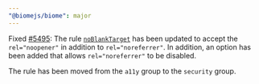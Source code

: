 ```yaml
---
"@biomejs/biome": major
---
```


Fixed [#5495](https://github.com/biomejs/biome/issues/5495): The rule
[`noBlankTarget`](https://biomejs.dev/linter/rules/no-blank-target/) has been
updated to accept the `rel="noopener"` in addition to `rel="noreferrer"`.
In addition, an option has been added that allows `rel="noreferrer"` to be
disabled.

The rule has been moved from the `a11y` group to the `security` group.
